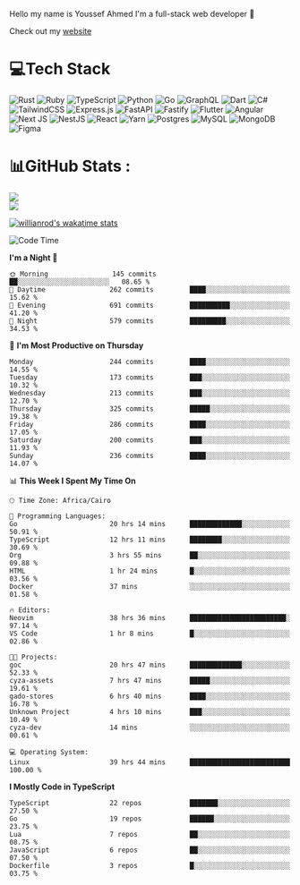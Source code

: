 Hello my name is Youssef Ahmed I'm a full-stack web developer 👋

Check out my [website](https://youssefahmed.vercel.app)
 
# 💻Tech Stack

![Rust](https://img.shields.io/badge/rust-%23000000.svg?style=for-the-badge&logo=rust&logoColor=white) ![Ruby](https://img.shields.io/badge/ruby-%23CC342D.svg?style=for-the-badge&logo=ruby&logoColor=white) ![TypeScript](https://img.shields.io/badge/typescript-%23007ACC.svg?style=for-the-badge&logo=typescript&logoColor=white) ![Python](https://img.shields.io/badge/python-3670A0?style=for-the-badge&logo=python&logoColor=ffdd54) ![Go](https://img.shields.io/badge/go-%2300ADD8.svg?style=for-the-badge&logo=go&logoColor=white) ![GraphQL](https://img.shields.io/badge/-GraphQL-E10098?style=for-the-badge&logo=graphql&logoColor=white) ![Dart](https://img.shields.io/badge/dart-%230175C2.svg?style=for-the-badge&logo=dart&logoColor=white) ![C#](https://img.shields.io/badge/c%23-%23239120.svg?style=for-the-badge&logo=c-sharp&logoColor=white) ![TailwindCSS](https://img.shields.io/badge/tailwindcss-%2338B2AC.svg?style=for-the-badge&logo=tailwind-css&logoColor=white) ![Express.js](https://img.shields.io/badge/express.js-%23404d59.svg?style=for-the-badge&logo=express&logoColor=%2361DAFB) ![FastAPI](https://img.shields.io/badge/FastAPI-005571?style=for-the-badge&logo=fastapi) ![Fastify](https://img.shields.io/badge/fastify-%23000000.svg?style=for-the-badge&logo=fastify&logoColor=white) ![Flutter](https://img.shields.io/badge/Flutter-%2302569B.svg?style=for-the-badge&logo=Flutter&logoColor=white) ![Angular](https://img.shields.io/badge/angular-%23DD0031.svg?style=for-the-badge&logo=angular&logoColor=white) ![Next JS](https://img.shields.io/badge/Next-black?style=for-the-badge&logo=next.js&logoColor=white) ![NestJS](https://img.shields.io/badge/nestjs-%23E0234E.svg?style=for-the-badge&logo=nestjs&logoColor=white) ![React](https://img.shields.io/badge/react-%2320232a.svg?style=for-the-badge&logo=react&logoColor=%2361DAFB) ![Yarn](https://img.shields.io/badge/yarn-%232C8EBB.svg?style=for-the-badge&logo=yarn&logoColor=white) ![Postgres](https://img.shields.io/badge/postgres-%23316192.svg?style=for-the-badge&logo=postgresql&logoColor=white) ![MySQL](https://img.shields.io/badge/mysql-%2300f.svg?style=for-the-badge&logo=mysql&logoColor=white) ![MongoDB](https://img.shields.io/badge/MongoDB-%234ea94b.svg?style=for-the-badge&logo=mongodb&logoColor=white)     ![Figma](https://img.shields.io/badge/figma-%23F24E1E.svg?style=for-the-badge&logo=figma&logoColor=white)

# 📊GitHub Stats :

![](https://github-readme-stats.vercel.app/api?username=joetifa2003&theme=tokyonight&hide_border=false&include_all_commits=false&count_private=false)<br/>
![](https://github-readme-streak-stats.herokuapp.com/?user=joetifa2003&theme=tokyonight&hide_border=false)<br/>

[![willianrod's wakatime stats](https://github-readme-stats.vercel.app/api/wakatime?username=joetifa2003&layout=compact)](https://github.com/anuraghazra/github-readme-stats)
<!--START_SECTION:waka-->
![Code Time](http://img.shields.io/badge/Code%20Time-2%2C685%20hrs-blue)

**I'm a Night 🦉** 

```text
🌞 Morning                145 commits         ██░░░░░░░░░░░░░░░░░░░░░░░   08.65 % 
🌆 Daytime                262 commits         ████░░░░░░░░░░░░░░░░░░░░░   15.62 % 
🌃 Evening                691 commits         ██████████░░░░░░░░░░░░░░░   41.20 % 
🌙 Night                  579 commits         █████████░░░░░░░░░░░░░░░░   34.53 % 
```
📅 **I'm Most Productive on Thursday** 

```text
Monday                   244 commits         ████░░░░░░░░░░░░░░░░░░░░░   14.55 % 
Tuesday                  173 commits         ███░░░░░░░░░░░░░░░░░░░░░░   10.32 % 
Wednesday                213 commits         ███░░░░░░░░░░░░░░░░░░░░░░   12.70 % 
Thursday                 325 commits         █████░░░░░░░░░░░░░░░░░░░░   19.38 % 
Friday                   286 commits         ████░░░░░░░░░░░░░░░░░░░░░   17.05 % 
Saturday                 200 commits         ███░░░░░░░░░░░░░░░░░░░░░░   11.93 % 
Sunday                   236 commits         ████░░░░░░░░░░░░░░░░░░░░░   14.07 % 
```


📊 **This Week I Spent My Time On** 

```text
🕑︎ Time Zone: Africa/Cairo

💬 Programming Languages: 
Go                       20 hrs 14 mins      █████████████░░░░░░░░░░░░   50.91 % 
TypeScript               12 hrs 11 mins      ████████░░░░░░░░░░░░░░░░░   30.69 % 
Org                      3 hrs 55 mins       ██░░░░░░░░░░░░░░░░░░░░░░░   09.88 % 
HTML                     1 hr 24 mins        █░░░░░░░░░░░░░░░░░░░░░░░░   03.56 % 
Docker                   37 mins             ░░░░░░░░░░░░░░░░░░░░░░░░░   01.58 % 

🔥 Editors: 
Neovim                   38 hrs 36 mins      ████████████████████████░   97.14 % 
VS Code                  1 hr 8 mins         █░░░░░░░░░░░░░░░░░░░░░░░░   02.86 % 

🐱‍💻 Projects: 
goc                      20 hrs 47 mins      █████████████░░░░░░░░░░░░   52.33 % 
cyza-assets              7 hrs 47 mins       █████░░░░░░░░░░░░░░░░░░░░   19.61 % 
gado-stores              6 hrs 40 mins       ████░░░░░░░░░░░░░░░░░░░░░   16.78 % 
Unknown Project          4 hrs 10 mins       ███░░░░░░░░░░░░░░░░░░░░░░   10.49 % 
cyza-dev                 14 mins             ░░░░░░░░░░░░░░░░░░░░░░░░░   00.61 % 

💻 Operating System: 
Linux                    39 hrs 44 mins      █████████████████████████   100.00 % 
```

**I Mostly Code in TypeScript** 

```text
TypeScript               22 repos            ███████░░░░░░░░░░░░░░░░░░   27.50 % 
Go                       19 repos            ██████░░░░░░░░░░░░░░░░░░░   23.75 % 
Lua                      7 repos             ██░░░░░░░░░░░░░░░░░░░░░░░   08.75 % 
JavaScript               6 repos             ██░░░░░░░░░░░░░░░░░░░░░░░   07.50 % 
Dockerfile               3 repos             █░░░░░░░░░░░░░░░░░░░░░░░░   03.75 % 
```




<!--END_SECTION:waka-->
